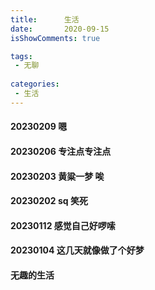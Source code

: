 ```yaml
---
title:      生活
date:       2020-09-15
isShowComments: true

tags:
 - 无聊
 
categories:
 - 生活
---
```

#### 20230209   嗯

#### 20230206   专注点专注点

#### 20230203   黄粱一梦 唉

#### 20230202   sq 笑死

#### 20230112   感觉自己好啰嗦

#### 20230104   这几天就像做了个好梦

#### 无趣的生活



